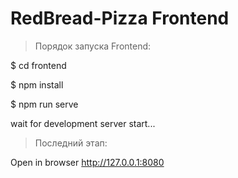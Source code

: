 # RedBread-Pizza Frontend

> Порядок запуска Frontend:

$ cd frontend

$ npm install

$ npm run serve

wait for development server start...

> Последний этап:

Open in browser http://127.0.0.1:8080

